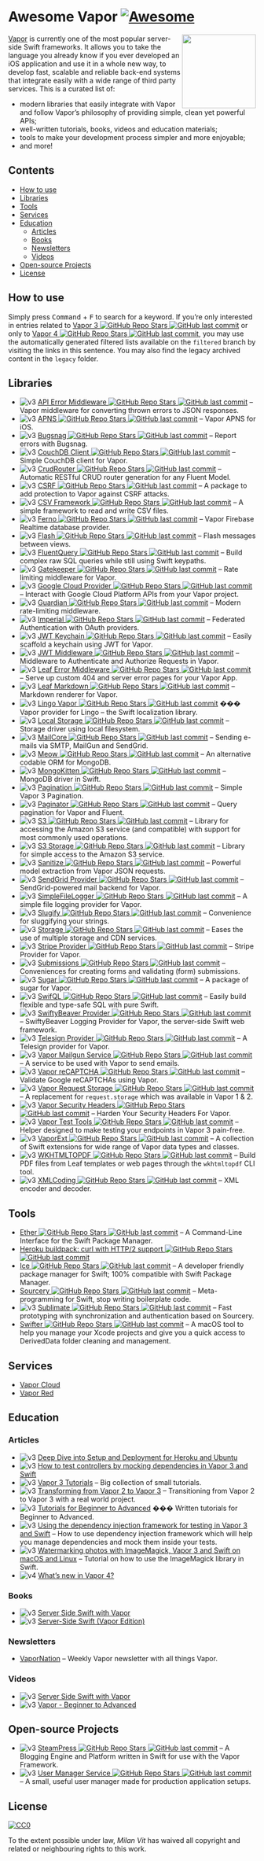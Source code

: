 # Awesome Vapor [![Awesome](https://awesome.re/badge.svg)](https://awesome.re)

[<img src="https://github.com/vapor-community/awesome-vapor/raw/main/img/vapor-logo.png" align="right" width="150">](https://vapor.codes)

[Vapor](https://vapor.codes) is currently one of the most popular server-side Swift frameworks. It allows you to take the language you already know if you ever developed an iOS application and use it in a whole new way, to develop fast, scalable and reliable back-end systems that integrate easily with a wide range of third party services. This is a curated list of:

- modern libraries that easily integrate with Vapor and follow Vapor’s philosophy of providing simple, clean yet powerful APIs;
- well-written tutorials, books, videos and education materials;
- tools to make your development process simpler and more enjoyable;
- and more!

## Contents

- [How to use](#how-to-use)
- [Libraries](#libraries)
- [Tools](#tools)
- [Services](#services)
- [Education](#education)
  - [Articles](#articles)
  - [Books](#books)
  - [Newsletters](#newsletters)
  - [Videos](#videos)
- [Open-source Projects](#open-source-projects)
- [License](#license)

## How to use

Simply press <kbd>Command</kbd> + <kbd>F</kbd> to search for a keyword. If you’re only interested in entries related to [Vapor 3 ![GitHub Repo Stars](https://img.shields.io/github/stars/Cellane/awesome-vapor) ![GitHub last commit](https://img.shields.io/github/last-commit/Cellane/awesome-vapor)](https://github.com/Cellane/awesome-vapor/blob/filtered/vapor-3.md) or only to [Vapor 4 ![GitHub Repo Stars](https://img.shields.io/github/stars/Cellane/awesome-vapor) ![GitHub last commit](https://img.shields.io/github/last-commit/Cellane/awesome-vapor)](https://github.com/Cellane/awesome-vapor/blob/filtered/vapor-4.md), you may use the automatically generated filtered lists available on the `filtered` branch by visiting the links in this sentence. You may also find the legacy archived content in the `legacy` folder.

## Libraries

- ![v3](https://github.com/vapor-community/awesome-vapor/raw/main/img/vapor-3.png) [API Error Middleware ![GitHub Repo Stars](https://img.shields.io/github/stars/skelpo/APIErrorMiddleware) ![GitHub last commit](https://img.shields.io/github/last-commit/skelpo/APIErrorMiddleware)](https://github.com/skelpo/APIErrorMiddleware) – Vapor middleware for converting thrown errors to JSON responses.
- ![v3](https://github.com/vapor-community/awesome-vapor/raw/main/img/vapor-3.png) [APNS ![GitHub Repo Stars](https://img.shields.io/github/stars/vapor-community/apns) ![GitHub last commit](https://img.shields.io/github/last-commit/vapor-community/apns)](https://github.com/vapor-community/apns) – Vapor APNS for iOS.
- ![v3](https://github.com/vapor-community/awesome-vapor/raw/main/img/vapor-3.png) [Bugsnag ![GitHub Repo Stars](https://img.shields.io/github/stars/nodes-vapor/bugsnag) ![GitHub last commit](https://img.shields.io/github/last-commit/nodes-vapor/bugsnag)](https://github.com/nodes-vapor/bugsnag) – Report errors with Bugsnag.
- ![v3](https://github.com/vapor-community/awesome-vapor/raw/main/img/vapor-3.png) [CouchDB Client ![GitHub Repo Stars](https://img.shields.io/github/stars/makoni/couchdb-vapor) ![GitHub last commit](https://img.shields.io/github/last-commit/makoni/couchdb-vapor)](https://github.com/makoni/couchdb-vapor) – Simple CouchDB client for Vapor.
- ![v3](https://github.com/vapor-community/awesome-vapor/raw/main/img/vapor-3.png) [CrudRouter ![GitHub Repo Stars](https://img.shields.io/github/stars/twof/VaporCRUDRouter) ![GitHub last commit](https://img.shields.io/github/last-commit/twof/VaporCRUDRouter)](https://github.com/twof/VaporCRUDRouter) – Automatic RESTful CRUD router generation for any Fluent Model.
- ![v3](https://github.com/vapor-community/awesome-vapor/raw/main/img/vapor-3.png) [CSRF ![GitHub Repo Stars](https://img.shields.io/github/stars/vapor-community/CSRF) ![GitHub last commit](https://img.shields.io/github/last-commit/vapor-community/CSRF)](https://github.com/vapor-community/CSRF) – A package to add protection to Vapor against CSRF attacks.
- ![v3](https://github.com/vapor-community/awesome-vapor/raw/main/img/vapor-3.png) [CSV Framework ![GitHub Repo Stars](https://img.shields.io/github/stars/skelpo/CSV) ![GitHub last commit](https://img.shields.io/github/last-commit/skelpo/CSV)](https://github.com/skelpo/CSV) – A simple framework to read and write CSV files.
- ![v3](https://github.com/vapor-community/awesome-vapor/raw/main/img/vapor-3.png) [Ferno ![GitHub Repo Stars](https://img.shields.io/github/stars/vapor-community/ferno) ![GitHub last commit](https://img.shields.io/github/last-commit/vapor-community/ferno)](https://github.com/vapor-community/ferno) – Vapor Firebase Realtime database provider.
- ![v3](https://github.com/vapor-community/awesome-vapor/raw/main/img/vapor-3.png) [Flash ![GitHub Repo Stars](https://img.shields.io/github/stars/nodes-vapor/flash) ![GitHub last commit](https://img.shields.io/github/last-commit/nodes-vapor/flash)](https://github.com/nodes-vapor/flash) – Flash messages between views.
- ![v3](https://github.com/vapor-community/awesome-vapor/raw/main/img/vapor-3.png) [FluentQuery ![GitHub Repo Stars](https://img.shields.io/github/stars/MihaelIsaev/FluentQuery) ![GitHub last commit](https://img.shields.io/github/last-commit/MihaelIsaev/FluentQuery)](https://github.com/MihaelIsaev/FluentQuery) – Build complex raw SQL queries while still using Swift keypaths.
- ![v3](https://github.com/vapor-community/awesome-vapor/raw/main/img/vapor-3.png) [Gatekeeper ![GitHub Repo Stars](https://img.shields.io/github/stars/nodes-vapor/gatekeeper) ![GitHub last commit](https://img.shields.io/github/last-commit/nodes-vapor/gatekeeper)](https://github.com/nodes-vapor/gatekeeper) – Rate limiting middleware for Vapor.
- ![v3](https://github.com/vapor-community/awesome-vapor/raw/main/img/vapor-3.png) [Google Cloud Provider ![GitHub Repo Stars](https://img.shields.io/github/stars/vapor-community/google-cloud-provider) ![GitHub last commit](https://img.shields.io/github/last-commit/vapor-community/google-cloud-provider)](https://github.com/vapor-community/google-cloud-provider) – Interact with Google Cloud Platform APIs from your Vapor project.
- ![v3](https://github.com/vapor-community/awesome-vapor/raw/main/img/vapor-3.png) [Guardian ![GitHub Repo Stars](https://img.shields.io/github/stars/Jinxiansen/Guardian) ![GitHub last commit](https://img.shields.io/github/last-commit/Jinxiansen/Guardian)](https://github.com/Jinxiansen/Guardian) – Modern rate-limiting middleware.
- ![v3](https://github.com/vapor-community/awesome-vapor/raw/main/img/vapor-3.png) [Imperial ![GitHub Repo Stars](https://img.shields.io/github/stars/vapor-community/Imperial) ![GitHub last commit](https://img.shields.io/github/last-commit/vapor-community/Imperial)](https://github.com/vapor-community/Imperial) – Federated Authentication with OAuth providers.
- ![v3](https://github.com/vapor-community/awesome-vapor/raw/main/img/vapor-3.png) [JWT Keychain ![GitHub Repo Stars](https://img.shields.io/github/stars/nodes-vapor/jwt-keychain) ![GitHub last commit](https://img.shields.io/github/last-commit/nodes-vapor/jwt-keychain)](https://github.com/nodes-vapor/jwt-keychain) – Easily scaffold a keychain using JWT for Vapor.
- ![v3](https://github.com/vapor-community/awesome-vapor/raw/main/img/vapor-3.png) [JWT Middleware ![GitHub Repo Stars](https://img.shields.io/github/stars/skelpo/JWTMiddleware) ![GitHub last commit](https://img.shields.io/github/last-commit/skelpo/JWTMiddleware)](https://github.com/skelpo/JWTMiddleware) – Middleware to Authenticate and Authorize Requests in Vapor.
- ![v3](https://github.com/vapor-community/awesome-vapor/raw/main/img/vapor-3.png) [Leaf Error Middleware ![GitHub Repo Stars](https://img.shields.io/github/stars/brokenhandsio/leaf-error-middleware) ![GitHub last commit](https://img.shields.io/github/last-commit/brokenhandsio/leaf-error-middleware)](https://github.com/brokenhandsio/leaf-error-middleware) – Serve up custom 404 and server error pages for your Vapor App.
- ![v3](https://github.com/vapor-community/awesome-vapor/raw/main/img/vapor-3.png) [Leaf Markdown ![GitHub Repo Stars](https://img.shields.io/github/stars/vapor-community/leaf-markdown) ![GitHub last commit](https://img.shields.io/github/last-commit/vapor-community/leaf-markdown)](https://github.com/vapor-community/leaf-markdown) – Markdown renderer for Vapor.
- ![v3](https://github.com/vapor-community/awesome-vapor/raw/main/img/vapor-3.png) [Lingo Vapor ![GitHub Repo Stars](https://img.shields.io/github/stars/vapor-community/Lingo-Vapor) ![GitHub last commit](https://img.shields.io/github/last-commit/vapor-community/Lingo-Vapor)](https://github.com/vapor-community/Lingo-Vapor) ��� Vapor provider for Lingo – the Swift localization library.
- ![v3](https://github.com/vapor-community/awesome-vapor/raw/main/img/vapor-3.png) [Local Storage ![GitHub Repo Stars](https://img.shields.io/github/stars/gperdomor/local-storage) ![GitHub last commit](https://img.shields.io/github/last-commit/gperdomor/local-storage)](https://github.com/gperdomor/local-storage) – Storage driver using local filesystem.
- ![v3](https://github.com/vapor-community/awesome-vapor/raw/main/img/vapor-3.png) [MailCore ![GitHub Repo Stars](https://img.shields.io/github/stars/LiveUI/MailCore) ![GitHub last commit](https://img.shields.io/github/last-commit/LiveUI/MailCore)](https://github.com/LiveUI/MailCore) – Sending e-mails via SMTP, MailGun and SendGrid.
- ![v3](https://github.com/vapor-community/awesome-vapor/raw/main/img/vapor-3.png) [Meow ![GitHub Repo Stars](https://img.shields.io/github/stars/OpenKitten/Meow) ![GitHub last commit](https://img.shields.io/github/last-commit/OpenKitten/Meow)](https://github.com/OpenKitten/Meow) – An alternative codable ORM for MongoDB.
- ![v3](https://github.com/vapor-community/awesome-vapor/raw/main/img/vapor-3.png) [MongoKitten ![GitHub Repo Stars](https://img.shields.io/github/stars/OpenKitten/MongoKitten) ![GitHub last commit](https://img.shields.io/github/last-commit/OpenKitten/MongoKitten)](https://github.com/OpenKitten/MongoKitten) – MongoDB driver in Swift.
- ![v3](https://github.com/vapor-community/awesome-vapor/raw/main/img/vapor-3.png) [Pagination ![GitHub Repo Stars](https://img.shields.io/github/stars/vapor-community/pagination) ![GitHub last commit](https://img.shields.io/github/last-commit/vapor-community/pagination)](https://github.com/vapor-community/pagination) – Simple Vapor 3 Pagination.
- ![v3](https://github.com/vapor-community/awesome-vapor/raw/main/img/vapor-3.png) [Paginator ![GitHub Repo Stars](https://img.shields.io/github/stars/nodes-vapor/paginator) ![GitHub last commit](https://img.shields.io/github/last-commit/nodes-vapor/paginator)](https://github.com/nodes-vapor/paginator) – Query pagination for Vapor and Fluent.
- ![v3](https://github.com/vapor-community/awesome-vapor/raw/main/img/vapor-3.png) [S3 ![GitHub Repo Stars](https://img.shields.io/github/stars/LiveUI/S3) ![GitHub last commit](https://img.shields.io/github/last-commit/LiveUI/S3)](https://github.com/LiveUI/S3) – Library for accessing the Amazon S3 service (and compatible) with support for most commonly used operations.
- ![v3](https://github.com/vapor-community/awesome-vapor/raw/main/img/vapor-3.png) [S3 Storage ![GitHub Repo Stars](https://img.shields.io/github/stars/anthonycastelli/s3-storage) ![GitHub last commit](https://img.shields.io/github/last-commit/anthonycastelli/s3-storage)](https://github.com/anthonycastelli/s3-storage) – Library for simple access to the Amazon S3 service.
- ![v3](https://github.com/vapor-community/awesome-vapor/raw/main/img/vapor-3.png) [Sanitize ![GitHub Repo Stars](https://img.shields.io/github/stars/gperdomor/sanitize) ![GitHub last commit](https://img.shields.io/github/last-commit/gperdomor/sanitize)](https://github.com/gperdomor/sanitize) – Powerful model extraction from Vapor JSON requests.
- ![v3](https://github.com/vapor-community/awesome-vapor/raw/main/img/vapor-3.png) [SendGrid Provider ![GitHub Repo Stars](https://img.shields.io/github/stars/vapor-community/sendgrid-provider) ![GitHub last commit](https://img.shields.io/github/last-commit/vapor-community/sendgrid-provider)](https://github.com/vapor-community/sendgrid-provider) – SendGrid-powered mail backend for Vapor.
- ![v3](https://github.com/vapor-community/awesome-vapor/raw/main/img/vapor-3.png) [SimpleFileLogger ![GitHub Repo Stars](https://img.shields.io/github/stars/hallee/vapor-simple-file-logger) ![GitHub last commit](https://img.shields.io/github/last-commit/hallee/vapor-simple-file-logger)](https://github.com/hallee/vapor-simple-file-logger) – A simple file logging provider for Vapor.
- ![v3](https://github.com/vapor-community/awesome-vapor/raw/main/img/vapor-3.png) [Slugify ![GitHub Repo Stars](https://img.shields.io/github/stars/nodes-vapor/slugify) ![GitHub last commit](https://img.shields.io/github/last-commit/nodes-vapor/slugify)](https://github.com/nodes-vapor/slugify) – Convenience for sluggifying your strings.
- ![v3](https://github.com/vapor-community/awesome-vapor/raw/main/img/vapor-3.png) [Storage ![GitHub Repo Stars](https://img.shields.io/github/stars/nodes-vapor/storage) ![GitHub last commit](https://img.shields.io/github/last-commit/nodes-vapor/storage)](https://github.com/nodes-vapor/storage) – Eases the use of multiple storage and CDN services.
- ![v3](https://github.com/vapor-community/awesome-vapor/raw/main/img/vapor-3.png) [Stripe Provider ![GitHub Repo Stars](https://img.shields.io/github/stars/vapor-community/stripe-provider) ![GitHub last commit](https://img.shields.io/github/last-commit/vapor-community/stripe-provider)](https://github.com/vapor-community/stripe-provider) – Stripe Provider for Vapor.
- ![v3](https://github.com/vapor-community/awesome-vapor/raw/main/img/vapor-3.png) [Submissions ![GitHub Repo Stars](https://img.shields.io/github/stars/nodes-vapor/submissions) ![GitHub last commit](https://img.shields.io/github/last-commit/nodes-vapor/submissions)](https://github.com/nodes-vapor/submissions) – Conveniences for creating forms and validating (form) submissions.
- ![v3](https://github.com/vapor-community/awesome-vapor/raw/main/img/vapor-3.png) [Sugar ![GitHub Repo Stars](https://img.shields.io/github/stars/nodes-vapor/sugar) ![GitHub last commit](https://img.shields.io/github/last-commit/nodes-vapor/sugar)](https://github.com/nodes-vapor/sugar) – A package of sugar for Vapor.
- ![v3](https://github.com/vapor-community/awesome-vapor/raw/main/img/vapor-3.png) [SwifQL ![GitHub Repo Stars](https://img.shields.io/github/stars/MihaelIsaev/SwifQL) ![GitHub last commit](https://img.shields.io/github/last-commit/MihaelIsaev/SwifQL)](https://github.com/MihaelIsaev/SwifQL) – Easily build flexible and type-safe SQL with pure Swift.
- ![v3](https://github.com/vapor-community/awesome-vapor/raw/main/img/vapor-3.png) [SwiftyBeaver Provider ![GitHub Repo Stars](https://img.shields.io/github/stars/vapor-community/swiftybeaver-provider) ![GitHub last commit](https://img.shields.io/github/last-commit/vapor-community/swiftybeaver-provider)](https://github.com/vapor-community/swiftybeaver-provider) – SwiftyBeaver Logging Provider for Vapor, the server-side Swift web framework.
- ![v3](https://github.com/vapor-community/awesome-vapor/raw/main/img/vapor-3.png) [Telesign Provider ![GitHub Repo Stars](https://img.shields.io/github/stars/vapor-community/telesign-provider) ![GitHub last commit](https://img.shields.io/github/last-commit/vapor-community/telesign-provider)](https://github.com/vapor-community/telesign-provider) – A Telesign provider for Vapor.
- ![v3](https://github.com/vapor-community/awesome-vapor/raw/main/img/vapor-3.png) [Vapor Mailgun Service ![GitHub Repo Stars](https://img.shields.io/github/stars/vapor-community/VaporMailgunService) ![GitHub last commit](https://img.shields.io/github/last-commit/vapor-community/VaporMailgunService)](https://github.com/vapor-community/VaporMailgunService) – A service to be used with Vapor to send emails.
- ![v3](https://github.com/vapor-community/awesome-vapor/raw/main/img/vapor-3.png) [Vapor reCAPTCHA ![GitHub Repo Stars](https://img.shields.io/github/stars/gotranseo/vapor-recaptcha) ![GitHub last commit](https://img.shields.io/github/last-commit/gotranseo/vapor-recaptcha)](https://github.com/gotranseo/vapor-recaptcha) – Validate Google reCAPTCHAs using Vapor.
- ![v3](https://github.com/vapor-community/awesome-vapor/raw/main/img/vapor-3.png) [Vapor Request Storage ![GitHub Repo Stars](https://img.shields.io/github/stars/skelpo/vapor-request-storage) ![GitHub last commit](https://img.shields.io/github/last-commit/skelpo/vapor-request-storage)](https://github.com/skelpo/vapor-request-storage) – A replacement for `request.storage` which was available in Vapor 1 & 2.
- ![v3](https://github.com/vapor-community/awesome-vapor/raw/main/img/vapor-3.png) [Vapor Security Headers ![GitHub Repo Stars](https://img.shields.io/github/stars/brokenhandsio/VaporSecurityHeaders) ![GitHub last commit](https://img.shields.io/github/last-commit/brokenhandsio/VaporSecurityHeaders)](https://github.com/brokenhandsio/VaporSecurityHeaders) – Harden Your Security Headers For Vapor.
- ![v3](https://github.com/vapor-community/awesome-vapor/raw/main/img/vapor-3.png) [Vapor Test Tools ![GitHub Repo Stars](https://img.shields.io/github/stars/LiveUI/VaporTestTools) ![GitHub last commit](https://img.shields.io/github/last-commit/LiveUI/VaporTestTools)](https://github.com/LiveUI/VaporTestTools) – Helper designed to make testing your endpoints in Vapor 3 pain-free.
- ![v3](https://github.com/vapor-community/awesome-vapor/raw/main/img/vapor-3.png) [VaporExt ![GitHub Repo Stars](https://img.shields.io/github/stars/vapor-community/vapor-ext) ![GitHub last commit](https://img.shields.io/github/last-commit/vapor-community/vapor-ext)](https://github.com/vapor-community/vapor-ext) – A collection of Swift extensions for wide range of Vapor data types and classes.
- ![v3](https://github.com/vapor-community/awesome-vapor/raw/main/img/vapor-3.png) [WKHTMLTOPDF ![GitHub Repo Stars](https://img.shields.io/github/stars/MihaelIsaev/wkhtmltopdf) ![GitHub last commit](https://img.shields.io/github/last-commit/MihaelIsaev/wkhtmltopdf)](https://github.com/MihaelIsaev/wkhtmltopdf) – Build PDF files from Leaf templates or web pages through the `wkhtmltopdf` CLI tool.
- ![v3](https://github.com/vapor-community/awesome-vapor/raw/main/img/vapor-3.png) [XMLCoding ![GitHub Repo Stars](https://img.shields.io/github/stars/LiveUI/XMLCoding) ![GitHub last commit](https://img.shields.io/github/last-commit/LiveUI/XMLCoding)](https://github.com/LiveUI/XMLCoding) – XML encoder and decoder.

## Tools

- [Ether ![GitHub Repo Stars](https://img.shields.io/github/stars/Ether-CLI/Ether) ![GitHub last commit](https://img.shields.io/github/last-commit/Ether-CLI/Ether)](https://github.com/Ether-CLI/Ether) – A Command-Line Interface for the Swift Package Manager.
- [Heroku buildpack: curl with HTTP/2 support ![GitHub Repo Stars](https://img.shields.io/github/stars/vzsg/heroku-buildpack-curl-http2) ![GitHub last commit](https://img.shields.io/github/last-commit/vzsg/heroku-buildpack-curl-http2)](https://github.com/vzsg/heroku-buildpack-curl-http2)
- [Ice ![GitHub Repo Stars](https://img.shields.io/github/stars/jakeheis/Ice) ![GitHub last commit](https://img.shields.io/github/last-commit/jakeheis/Ice)](https://github.com/jakeheis/Ice) – A developer friendly package manager for Swift; 100% compatible with Swift Package Manager.
- [Sourcery ![GitHub Repo Stars](https://img.shields.io/github/stars/krzysztofzablocki/Sourcery) ![GitHub last commit](https://img.shields.io/github/last-commit/krzysztofzablocki/Sourcery)](https://github.com/krzysztofzablocki/Sourcery) – Meta-programming for Swift, stop writing boilerplate code.
- ![v3](https://github.com/vapor-community/awesome-vapor/raw/main/img/vapor-3.png) [Sublimate ![GitHub Repo Stars](https://img.shields.io/github/stars/gabrielepalma/sublimate) ![GitHub last commit](https://img.shields.io/github/last-commit/gabrielepalma/sublimate)](https://github.com/gabrielepalma/sublimate) – Fast prototyping with synchronization and authentication based on Sourcery.
- [Swifter ![GitHub Repo Stars](https://img.shields.io/github/stars/LiveUI/Swifter) ![GitHub last commit](https://img.shields.io/github/last-commit/LiveUI/Swifter)](https://github.com/LiveUI/Swifter) – A macOS tool to help you manage your Xcode projects and give you a quick access to DerivedData folder cleaning and management.

## Services

- [Vapor Cloud](https://vapor.cloud)
- [Vapor Red](https://vapor.red)

## Education

### Articles

- ![v3](https://github.com/vapor-community/awesome-vapor/raw/main/img/vapor-3.png) [Deep Dive into Setup and Deployment for Heroku and Ubuntu](https://learningswift.brightdigit.com/vapor-heroku-ubuntu-setup-deploy/)
- ![v3](https://github.com/vapor-community/awesome-vapor/raw/main/img/vapor-3.png) [How to test controllers by mocking dependencies in Vapor 3 and Swift](https://mikemikina.com/blog/how-to-test-controllers-by-mocking-dependencies-in-vapor-3-and-swift/)
- ![v3](https://github.com/vapor-community/awesome-vapor/raw/main/img/vapor-3.png) [Vapor 3 Tutorials](https://mihaelamj.github.io/Vapor%20%203%20Tutorial/) – Big collection of small tutorials.
- ![v3](https://github.com/vapor-community/awesome-vapor/raw/main/img/vapor-3.png) [Transforming from Vapor 2 to Vapor 3](https://www.skelpo.com/blog/vapor2-to-vapor3/) – Transitioning from Vapor 2 to Vapor 3 with a real world project.
- ![v3](https://github.com/vapor-community/awesome-vapor/raw/main/img/vapor-3.png) [Tutorials for Beginner to Advanced](https://medium.com/@martinlasek) ��� Written tutorials for Beginner to Advanced.
- ![v3](https://github.com/vapor-community/awesome-vapor/raw/main/img/vapor-3.png) [Using the dependency injection framework for testing in Vapor 3 and Swift](https://mikemikina.com/blog/using-the-dependency-injection-framework-for-testing-in-vapor-3-and-swift/) – How to use dependency injection framework which will help you manage dependencies and mock them inside your tests.
- ![v3](https://github.com/vapor-community/awesome-vapor/raw/main/img/vapor-3.png) [Watermarking photos with ImageMagick, Vapor 3 and Swift on macOS and Linux](https://mikemikina.com/blog/watermarking-photos-with-imagemagick-vapor-3-and-swift-on-macos-and-linux/) – Tutorial on how to use the ImageMagick library in Swift.
- ![v4](https://github.com/vapor-community/awesome-vapor/raw/main/img/vapor-4.png) [What’s new in Vapor 4?](https://theswiftdev.com/2019/08/26/whats-new-in-vapor-4/)

### Books

- ![v3](https://github.com/vapor-community/awesome-vapor/raw/main/img/vapor-3.png) [Server Side Swift with Vapor](https://store.raywenderlich.com/products/server-side-swift-with-vapor)
- ![v3](https://github.com/vapor-community/awesome-vapor/raw/main/img/vapor-3.png) [Server-Side Swift (Vapor Edition)](https://www.hackingwithswift.com/store/server-side-swift)

### Newsletters

- [VaporNation](http://vapornation.news) – Weekly Vapor newsletter with all things Vapor.

### Videos

- ![v3](https://github.com/vapor-community/awesome-vapor/raw/main/img/vapor-3.png) [Server Side Swift with Vapor](https://www.raywenderlich.com/4493-server-side-swift-with-vapor/lessons/1)
- ![v3](https://github.com/vapor-community/awesome-vapor/raw/main/img/vapor-3.png) [Vapor - Beginner to Advanced](https://www.youtube.com/channel/UCoLEXFUHIKXunm9QJjsAftw/videos)

## Open-source Projects

- ![v3](https://github.com/vapor-community/awesome-vapor/raw/main/img/vapor-3.png) [SteamPress ![GitHub Repo Stars](https://img.shields.io/github/stars/brokenhandsio/SteamPress) ![GitHub last commit](https://img.shields.io/github/last-commit/brokenhandsio/SteamPress)](https://github.com/brokenhandsio/SteamPress) – A Blogging Engine and Platform written in Swift for use with the Vapor Framework.
- ![v3](https://github.com/vapor-community/awesome-vapor/raw/main/img/vapor-3.png) [User Manager Service ![GitHub Repo Stars](https://img.shields.io/github/stars/skelpo/UserManager) ![GitHub last commit](https://img.shields.io/github/last-commit/skelpo/UserManager)](https://github.com/skelpo/UserManager) – A small, useful user manager made for production application setups.

## License

[![CC0](https://mirrors.creativecommons.org/presskit/buttons/88x31/svg/cc-zero.svg)](https://creativecommons.org/publicdomain/zero/1.0/)

To the extent possible under law, _Milan Vit_ has waived all copyright and related or neighbouring rights to this work.
